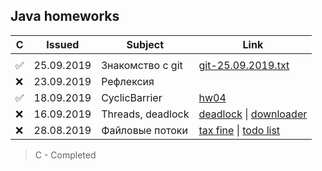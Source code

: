 [//]: # (Symbols: ✅ ❌ )
## Java homeworks
С|Issued    |Subject|Link
-|----------|-------|----
|||
✅|25.09.2019| Знакомство с git |[git-25.09.2019.txt](https://github.com/TheHACKATHON/javahw/blob/master/git-25.09.2019.txt)
❌|23.09.2019|Рефлексия|
✅|18.09.2019|CyclicBarrier|[hw04](https://github.com/TheHACKATHON/javahw/tree/master/hw04)
❌ |16.09.2019|Threads, deadlock|[deadlock](https://github.com/TheHACKATHON/javahw/tree/master/deadlock) \| [downloader](https://github.com/TheHACKATHON/javahw/tree/master/downloader)
❌|28.08.2019|Файловые потоки|[tax fine](https://github.com/TheHACKATHON/javahw/tree/master/taxFine) \| [todo list](https://github.com/TheHACKATHON/javahw/tree/master/todo)

> C - Completed